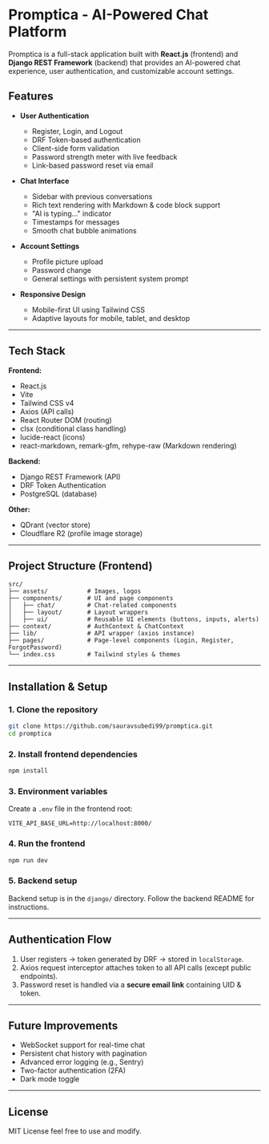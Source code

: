 # Promptica - AI-Powered Chat Platform

Promptica is a full-stack application built with **React.js** (frontend) and **Django REST Framework** (backend) that provides an AI-powered chat experience, user authentication, and customizable account settings.

## Features

- **User Authentication**
  - Register, Login, and Logout
  - DRF Token-based authentication
  - Client-side form validation
  - Password strength meter with live feedback
  - Link-based password reset via email

- **Chat Interface**
  - Sidebar with previous conversations
  - Rich text rendering with Markdown & code block support
  - "AI is typing..." indicator
  - Timestamps for messages
  - Smooth chat bubble animations

- **Account Settings**
  - Profile picture upload
  - Password change
  - General settings with persistent system prompt

- **Responsive Design**
  - Mobile-first UI using Tailwind CSS
  - Adaptive layouts for mobile, tablet, and desktop

---

## Tech Stack

**Frontend:**
- React.js
- Vite
- Tailwind CSS v4
- Axios (API calls)
- React Router DOM (routing)
- clsx (conditional class handling)
- lucide-react (icons)
- react-markdown, remark-gfm, rehype-raw (Markdown rendering)

**Backend:**
- Django REST Framework (API)
- DRF Token Authentication
- PostgreSQL (database)

**Other:**
- QDrant (vector store)
- Cloudflare R2 (profile image storage)

---

## Project Structure (Frontend)

```
src/
├── assets/           # Images, logos
├── components/       # UI and page components
│   ├── chat/         # Chat-related components
│   ├── layout/       # Layout wrappers
│   ├── ui/           # Reusable UI elements (buttons, inputs, alerts)
├── context/          # AuthContext & ChatContext
├── lib/              # API wrapper (axios instance)
├── pages/            # Page-level components (Login, Register, ForgotPassword)
└── index.css         # Tailwind styles & themes
```

---

## Installation & Setup

### **1. Clone the repository**
```bash
git clone https://github.com/sauravsubedi99/promptica.git
cd promptica
```

### **2. Install frontend dependencies**
```bash
npm install
```

### **3. Environment variables**
Create a `.env` file in the frontend root:
```env
VITE_API_BASE_URL=http://localhost:8000/
```

### **4. Run the frontend**
```bash
npm run dev
```

### **5. Backend setup**
Backend setup is in the `django/` directory. Follow the backend README for instructions.

---

## Authentication Flow

1. User registers → token generated by DRF → stored in `localStorage`.
2. Axios request interceptor attaches token to all API calls (except public endpoints).
3. Password reset is handled via a **secure email link** containing UID & token.

---

## Future Improvements

- WebSocket support for real-time chat
- Persistent chat history with pagination
- Advanced error logging (e.g., Sentry)
- Two-factor authentication (2FA)
- Dark mode toggle

---

## License
MIT License feel free to use and modify.
